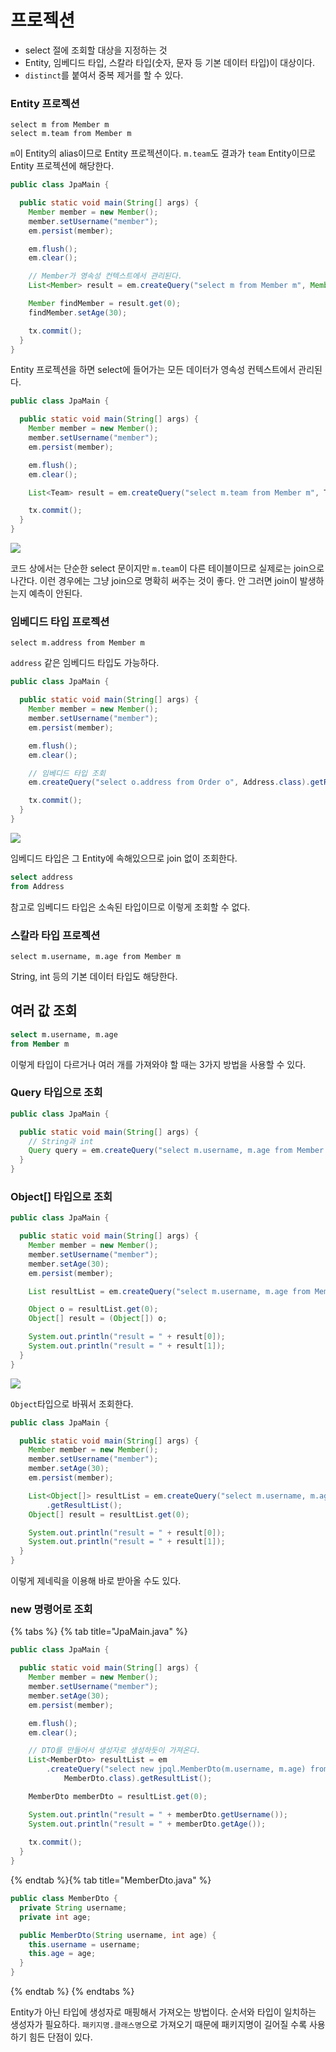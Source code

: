 # 프로젝션

- select 절에 조회할 대상을 지정하는 것
- Entity, 임베디드 타입, 스칼라 타입(숫자, 문자 등 기본 데이터 타입)이 대상이다.
- `distinct`를 붙여서 중복 제거를 할 수 있다.

### Entity 프로젝션

```jpaql
select m from Member m
select m.team from Member m
```

`m`이 Entity의 alias이므로 Entity 프로젝션이다. `m.team`도 결과가 `team` Entity이므로 Entity 프로젝션에 해당한다.

```java
public class JpaMain {

  public static void main(String[] args) {
    Member member = new Member();
    member.setUsername("member");
    em.persist(member);

    em.flush();
    em.clear();

    // Member가 영속성 컨텍스트에서 관리된다.
    List<Member> result = em.createQuery("select m from Member m", Member.class).getResultList();

    Member findMember = result.get(0);
    findMember.setAge(30);

    tx.commit();
  }
}
```

Entity 프로젝션을 하면 select에 들어가는 모든 데이터가 영속성 컨텍스트에서 관리된다.

```java
public class JpaMain {

  public static void main(String[] args) {
    Member member = new Member();
    member.setUsername("member");
    em.persist(member);

    em.flush();
    em.clear();

    List<Team> result = em.createQuery("select m.team from Member m", Team.class).getResultList();

    tx.commit();
  }
}
```

![](../../.gitbook/assets/kimyounghan-orm-jpa/10/screenshot%202021-04-03%20오후%207.05.55.png)

코드 상에서는 단순한 select 문이지만 `m.team`이 다른 테이블이므로 실제로는 join으로 나간다. 이런 경우에는 그냥 join으로 명확히 써주는 것이 좋다. 안 그러면
join이 발생하는지 예측이 안된다.

### 임베디드 타입 프로젝션

```jpaql
select m.address from Member m
```

`address` 같은 임베디드 타입도 가능하다.

```java
public class JpaMain {

  public static void main(String[] args) {
    Member member = new Member();
    member.setUsername("member");
    em.persist(member);

    em.flush();
    em.clear();

    // 임베디드 타입 조회
    em.createQuery("select o.address from Order o", Address.class).getResultList();

    tx.commit();
  }
}
```

![](../../.gitbook/assets/kimyounghan-orm-jpa/10/screenshot%202021-04-03%20오후%207.11.02.png)

임베디드 타입은 그 Entity에 속해있으므로 join 없이 조회한다.

```sql
select address
from Address
```

참고로 임베디드 타입은 소속된 타입이므로 이렇게 조회할 수 없다.

### 스칼라 타입 프로젝션

```jpaql
select m.username, m.age from Member m
```

String, int 등의 기본 데이터 타입도 해당한다.

## 여러 값 조회

```sql
select m.username, m.age
from Member m
```

이렇게 타입이 다르거나 여러 개를 가져와야 할 때는 3가지 방법을 사용할 수 있다.

### Query 타입으로 조회

```java
public class JpaMain {

  public static void main(String[] args) {
    // String과 int
    Query query = em.createQuery("select m.username, m.age from Member m");
  }
}
```

### Object[] 타입으로 조회

```java
public class JpaMain {

  public static void main(String[] args) {
    Member member = new Member();
    member.setUsername("member");
    member.setAge(30);
    em.persist(member);

    List resultList = em.createQuery("select m.username, m.age from Member m").getResultList();

    Object o = resultList.get(0);
    Object[] result = (Object[]) o;

    System.out.println("result = " + result[0]);
    System.out.println("result = " + result[1]);
  }
}
```

![](../../.gitbook/assets/kimyounghan-orm-jpa/10/screenshot%202021-04-03%20오후%207.18.10.png)

`Object`타입으로 바꿔서 조회한다.

```java
public class JpaMain {

  public static void main(String[] args) {
    Member member = new Member();
    member.setUsername("member");
    member.setAge(30);
    em.persist(member);

    List<Object[]> resultList = em.createQuery("select m.username, m.age from Member m")
        .getResultList();
    Object[] result = resultList.get(0);

    System.out.println("result = " + result[0]);
    System.out.println("result = " + result[1]);
  }
}
```

이렇게 제네릭을 이용해 바로 받아올 수도 있다.

### new 명령어로 조회

{% tabs %} {% tab title="JpaMain.java" %}

```java
public class JpaMain {

  public static void main(String[] args) {
    Member member = new Member();
    member.setUsername("member");
    member.setAge(30);
    em.persist(member);

    em.flush();
    em.clear();

    // DTO를 만들어서 생성자로 생성하듯이 가져온다.
    List<MemberDto> resultList = em
        .createQuery("select new jpql.MemberDto(m.username, m.age) from Member m",
            MemberDto.class).getResultList();

    MemberDto memberDto = resultList.get(0);

    System.out.println("result = " + memberDto.getUsername());
    System.out.println("result = " + memberDto.getAge());
    
    tx.commit();
  }
}
```

{% endtab %}{% tab title="MemberDto.java" %}

```java
public class MemberDto {
  private String username;
  private int age;

  public MemberDto(String username, int age) {
    this.username = username;
    this.age = age;
  }
}

```

{% endtab %} {% endtabs %}

Entity가 아닌 타입에 생성자로 매핑해서 가져오는 방법이다. 순서와 타입이 일치하는 생성자가 필요하다. `패키지명.클래스명`으로 가져오기 때문에 패키지명이 길어질 수록 사용하기 힘든 단점이 있다.
